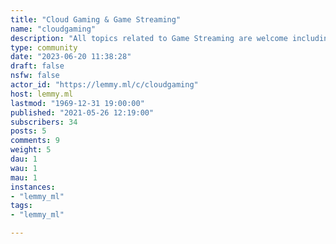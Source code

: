 ```yaml
---
title: "Cloud Gaming & Game Streaming" 
name: "cloudgaming"
description: "All topics related to Game Streaming are welcome including Stadia, GeForce NOW, Steam Link and so on."
type: community
date: "2023-06-20 11:38:28"
draft: false
nsfw: false
actor_id: "https://lemmy.ml/c/cloudgaming"
host: lemmy.ml
lastmod: "1969-12-31 19:00:00"
published: "2021-05-26 12:19:00"
subscribers: 34
posts: 5
comments: 9
weight: 5
dau: 1
wau: 1
mau: 1
instances:
- "lemmy_ml"
tags: 
- "lemmy_ml"

---
```

